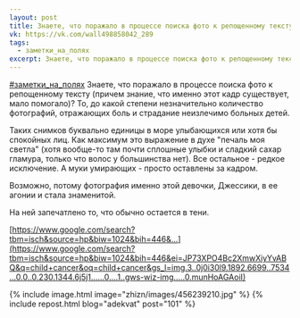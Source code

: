 ```yaml
---
layout: post
title: Знаете, что поражало в процессе поиска фото к репощенному тексту?
vk: https://vk.com/wall498858042_289
tags:
  - заметки_на_полях
excerpt: Знаете, что поражало в процессе поиска фото к репощенному тексту (причем знание, что именно этот кадр существует, мало помогало)? То, до какой степени незначительно количество фотографий, отражающих боль и страдание неизлечимо больных детей.
---
```

[#заметки_на_полях](poisk.html#заметки_на_полях) Знаете, что поражало в процессе поиска фото к репощенному тексту (причем знание, что именно этот кадр существует, мало помогало)? То, до какой степени незначительно количество фотографий, отражающих боль и страдание неизлечимо больных детей. 

Таких снимков буквально единицы в море улыбающихся или хотя бы спокойных лиц. Как максимум это выражение в духе "печаль моя светла" (хотя вообще-то там почти сплошные улыбки и сладкий сахар гламура, только что волос у большинства нет). Все остальное - редкое исключение. А муки умирающих - просто оставлены за кадром.

Возможно, потому фотография именно этой девочки, Джессики, в ее агонии и стала знаменитой.

На ней запечатлено то, что обычно остается в тени.

[https://www.google.com/search?tbm=isch&source=hp&biw=1024&bih=446&...](https://www.google.com/search?tbm=isch&source=hp&biw=1024&bih=446&ei=JP73XPO4Bc2XmwXiyYvABQ&q=child+cancer&oq=child+cancer&gs_l=img.3..0j0i30l9.1892.6699..7534...0.0..0.230.1344.6j5j1......0....1..gws-wiz-img.....0.munHoAGAoiI)

{% include image.html image="zhizn/images/456239210.jpg" %}
{% include repost.html blog="adekvat" post="101" %}